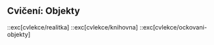 ## Cvičení: Objekty

::exc[cvlekce/realitka]
::exc[cvlekce/knihovna]
::exc[cvlekce/ockovani-objekty]
